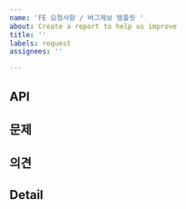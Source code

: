 ```yaml
---
name: 'FE 요청사항 / 버그제보 템플릿 '
about: Create a report to help us improve
title: ''
labels: request
assignees: ''

---
```


## API


## 문제


## 의견


## Detail
